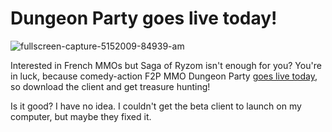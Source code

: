 # Dungeon Party goes live today!

![fullscreen-capture-5152009-84939-am](http://westkarana.com/wp-content/uploads/2009/05/fullscreen-capture-5152009-84939-am.jpg "fullscreen-capture-5152009-84939-am")

Interested in French MMOs but Saga of Ryzom isn't enough for you? You're in luck, because comedy-action F2P MMO Dungeon Party [goes live today](http://www.dungeon-party.com/index.php?rub=news_info), so download the client and get treasure hunting!

Is it good? I have no idea. I couldn't get the beta client to launch on my computer, but maybe they fixed it.

